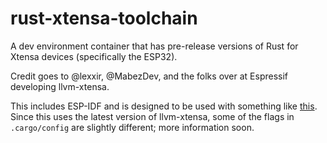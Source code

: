 # rust-xtensa-toolchain

A dev environment container that has pre-release versions of Rust for Xtensa devices (specifically the ESP32).

Credit goes to @lexxir, @MabezDev, and the folks over at Espressif developing llvm-xtensa.

This includes ESP-IDF and is designed to be used with something like [this](https://github.com/lexxvir/esp32-hello). Since this uses the latest version of llvm-xtensa, some of the flags in `.cargo/config` are slightly different; more information soon.